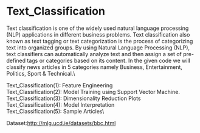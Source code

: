 # Text_Classification

Text classification is one of the widely used natural language processing (NLP) applications in different business problems.
Text classification also known as text tagging or text categorization is the process of categorizing text into organized groups. By using Natural Language Processing (NLP), text classifiers can automatically analyze text and then assign a set of pre-defined tags or categories based on its content.
In the given code we will classify news articles in 5 categories namely Business, Entertainment, Politics, Sport & Technical.\

Text_Classification(1): Feature Engineering\
Text_Classification(2): Model Training using Support Vector Machine.\
Text_Classification(3): Dimensionality Reduction Plots\
Text_Classification(4): Model Interpretation\
Text_Classification(5): Sample Articles\

Dataset:http://mlg.ucd.ie/datasets/bbc.html
